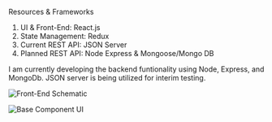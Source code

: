 Resources & Frameworks

1. UI & Front-End: React.js
2. State Management: Redux
3. Current REST API: JSON Server
4. Planned REST API: Node Express & Mongoose/Mongo DB

I am currently developing the backend funtionality using Node, Express, and MongoDb. JSON server is being utilized for interim testing. 

<blockquote class="imgur-embed-pub" lang="en" data-id="gH9PFkF"><a href="//imgur.com/gH9PFkF"></a></blockquote><script async src="//s.imgur.com/min/embed.js" charset="utf-8"></script>

![Front-End Schematic](https://imgur.com/gH9PFkF)

![Base Component UI](https://imgur.com/8iPjDaL)

